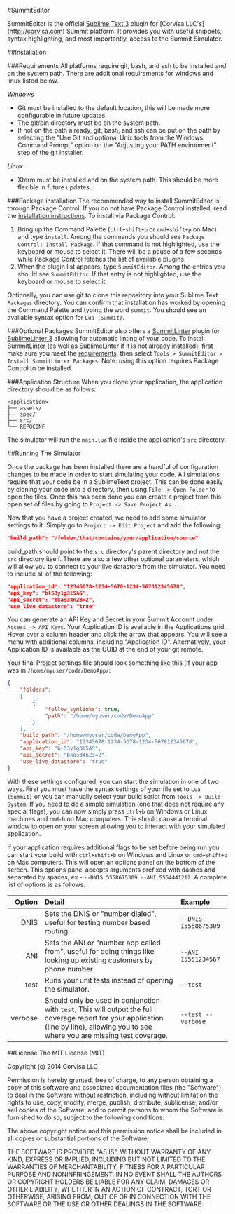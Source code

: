 #SummitEditor

SummitEditor is the official [Sublime Text 3](http://www.sublimetext.com/3) plugin for [Corvisa LLC's]
(http://corvisa.com) Summit platform. It provides you with useful snippets, syntax highlighting, and most importantly, access to the Summit Simulator.

##Installation

###Requirements
All platforms require git, bash, and ssh to be installed and on the system path. There are additional requirements for windows and linux listed below.

*Windows*
* Git must be installed to the default location, this will be made more configurable in future updates.
* The git/bin directory must be on the system path.
* If not on the path already, git, bash, and ssh can be put on the path by selecting the "Use Git and optional Unix tools from the Windows Command Prompt" option on the "Adjusting your PATH environment" step of the git installer.

*Linux*
* Xterm must be installed and on the system path. This should be more flexible in future updates.

###Package installation
The recommended way to install SummitEditor is through Package Control. If you do not have Package Control installed, read the [installation instructions](https://sublime.wbond.net/installation). To install via Package Control:

1. Bring up the Command Palette (`ctrl+shift+p` or `cmd+shift+p` on Mac) and type `install`. Among the commands you should see `Package Control: Install Package`. If that command is not highlighted, use the keyboard or mouse to select it. There will be a pause of a few seconds while Package Control fetches the list of available plugins.
2. When the plugin list appears, type `SummitEditor`. Among the entries you should see `SummitEditor`. If that entry is not highlighted, use the keyboard or mouse to select it.

Optionally, you can use git to clone this repository into your Sublime Text `Packages` directory. You can confirm that installation has worked by opening the Command Palette and typing the word `summit`. You should see an available syntax option for `Lua (Summit)`.

###Optional Packages
SummitEditor also offers a [SummitLinter](https://github.com/corvisa/SummitLinter) plugin for [SublimeLinter 3](http://www.sublimelinter.com/en/latest/) allowing for automatic linting of your code. To install SummitLinter (as well as SublimeLinter if it is not already installed), first make sure you meet the [requirements](https://github.com/corvisa/SummitLinter#installation), then select `Tools > SummitEditor > Install SummitLinter Packages`. Note: using this option requires Package Control to be installed.

###Application Structure
When you clone your application, the application directory should be as follows:
```
<application>
├── assets/
├── spec/
├── src/
└── REPOCONF

```
The simulator will run the `main.lua` file inside the application's `src` directory.

##Running The Simulator

Once the package has been installed there are a handful of configuration changes to be made in order to start simulating your code. All simulations require that your code be in a SublimeText project. This can be done easily by cloning your code into a directory, then using `File -> Open Folder` to open the files. Once this has been done you can create a project from this open set of files by going to `Project -> Save Project As...`.

Now that you have a project created, we need to add some simulator settings to it. Simply go to `Project -> Edit Project` and add the following:

```json
"build_path": "/folder/that/contains/your/application/source"
```
build_path should point to the `src` directory's parent directory and *not* the `src` directory itself. There are also a few other optional parameters, which will allow you to connect to your live datastore from the simulator. You need to include all of the following:
```json
"application_id": "12345678-1234-5678-1234-567812345678",
"api_key": "bl53y1g3l5AS",
"api_secret": "bkas34n23=2",
"use_live_datastore": "true"
```
You can generate an API Key and Secret in your Summit Account under `Access -> API Keys`. Your Application ID is available in the Applications grid. Hover over a column header and click the arrow that appears. You will see a menu with additional columns, including "Application ID". Alternatively, your Application ID is available as the UUID at the end of your git remote.

Your final Project settings file should look something like this (if your app was in `/home/myuser/code/DemoApp/`:
```json
{
    "folders":
    [
        {
            "follow_symlinks": true,
            "path": "/home/myuser/code/DemoApp"
        }
    ],
    "build_path": "/home/myuser/code/DemoApp",
    "application_id": "12345678-1234-5678-1234-567812345678",
    "api_key": "bl53y1g3l5AS",
    "api_secret": "bkas34n23=2",
    "use_live_datastore": "true"
}
```

With these settings configured, you can start the simulation in one of two ways. First you must have the syntax settings of your file set to `Lua (Summit)` or you can manually select your build script from `Tools -> Build System`. If you need to do a simple simulation (one that does not require any special flags), you can now simply press `ctrl+b` on Windows or Linux machines and `cmd-b` on Mac computers. This should cause a terminal window to open on your screen allowing you to interact with your simulated application.

If your application requires additional flags to be set before being run you can start your build with `ctrl+shift+b` on Windows and Linux or `cmd+shift+b` on Mac computers. This will open an options panel on the bottom of the screen. This options panel accepts arguments prefixed with dashes and separated by spaces, ex - `--DNIS 5558675309 --ANI 5554441212`. A complete list of options is as follows:

| Option    | Detail            | Example                |
| ---------:| :---------------- | :--------------------- |
| DNIS      | Sets the DNIS or "number dialed", useful for testing number based routing. | `--DNIS 15558675309` | 
| ANI       | Sets the ANI or "number app called from", useful for doing things like looking up existing customers by phone number. | `--ANI 15551234567` | 
| test      | Runs your unit tests instead of opening the simulator. | `--test` | 
| verbose   | Should only be used in conjunction with `test`; This will output the full coverage report for your application (line by line), allowing you to see where you are missing test coverage. | `--test --verbose` | 

##License
The MIT License (MIT)

Copyright (c) 2014 Corvisa LLC

Permission is hereby granted, free of charge, to any person obtaining a copy
of this software and associated documentation files (the "Software"), to deal
in the Software without restriction, including without limitation the rights
to use, copy, modify, merge, publish, distribute, sublicense, and/or sell
copies of the Software, and to permit persons to whom the Software is
furnished to do so, subject to the following conditions:

The above copyright notice and this permission notice shall be included in
all copies or substantial portions of the Software.

THE SOFTWARE IS PROVIDED "AS IS", WITHOUT WARRANTY OF ANY KIND, EXPRESS OR
IMPLIED, INCLUDING BUT NOT LIMITED TO THE WARRANTIES OF MERCHANTABILITY,
FITNESS FOR A PARTICULAR PURPOSE AND NONINFRINGEMENT. IN NO EVENT SHALL THE
AUTHORS OR COPYRIGHT HOLDERS BE LIABLE FOR ANY CLAIM, DAMAGES OR OTHER
LIABILITY, WHETHER IN AN ACTION OF CONTRACT, TORT OR OTHERWISE, ARISING FROM,
OUT OF OR IN CONNECTION WITH THE SOFTWARE OR THE USE OR OTHER DEALINGS IN
THE SOFTWARE.
